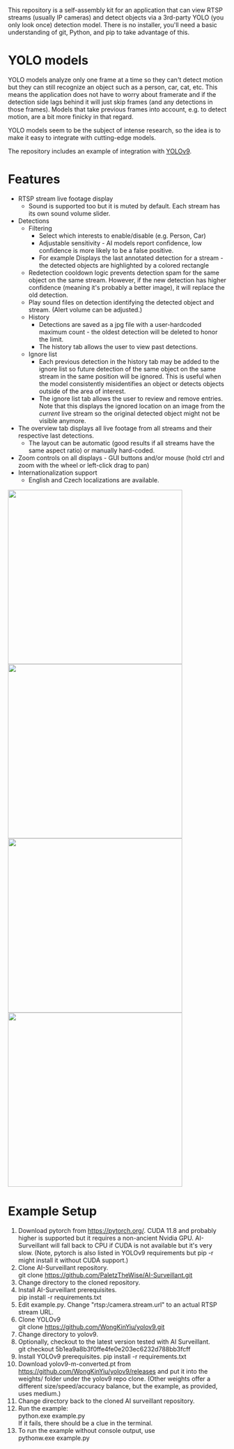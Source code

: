 This repository is a self-assembly kit for an application that can view RTSP streams (usually IP cameras) and detect objects via a 3rd-party YOLO (you only look once) detection model. There is no installer, you'll need a basic understanding of git, Python, and pip to take advantage of this.

# YOLO models #

YOLO models analyze only one frame at a time so they can't detect motion but they can still recognize an object such as a person, car, cat, etc.
This means the application does not have to worry about framerate and if the detection side lags behind it will just skip frames (and any detections in those frames).
Models that take previous frames into account, e.g. to detect motion, are a bit more finicky in that regard.

YOLO models seem to be the subject of intense research, so the idea is to make it easy to integrate with cutting-edge models.

The repository includes an example of integration with [YOLOv9](https://github.com/WongKinYiu/yolov9).

# Features #

 * RTSP stream live footage display
    * Sound is supported too but it is muted by default. Each stream has its own sound volume slider.
 * Detections
     * Filtering
        * Select which interests to enable/disable (e.g. Person, Car)
        * Adjustable sensitivity - AI models report confidence, low confidence is more likely to be a false positive.
        * For example Displays the last annotated detection for a stream - the detected objects are highlighted by a colored rectangle
     * Redetection cooldown logic prevents detection spam for the same object on the same stream. However, if the new detection has higher confidence (meaning it's probably a better image), it will replace the old detection.
     * Play sound files on detection identifying the detected object and stream. (Alert volume can be adjusted.)
     * History
        * Detections are saved as a jpg file with a user-hardcoded maximum count - the oldest detection will be deleted to honor the limit.
        * The history tab allows the user to view past detections.
     * Ignore list
        * Each previous detection in the history tab may be added to the ignore list so future detection of the same object on the same stream in the same position will be ignored.
          This is useful when the model consistently misidentifies an object or detects objects outside of the area of interest.
        * The ignore list tab allows the user to review and remove entries. Note that this displays the ignored location on an image from the _current_ live stream so the original detected object might not be visible anymore.
 * The overview tab displays all live footage from all streams and their respective last detections.
    * The layout can be automatic (good results if all streams have the same aspect ratio) or manually hard-coded.
 * Zoom controls on all displays - GUI buttons and/or mouse (hold ctrl and zoom with the wheel or left-click drag to pan)
 * Internationalization support
    * English and Czech localizations are available.

<img src="https://github.com/user-attachments/assets/19ddd019-bbb0-4a10-b059-7746d31b674a" width="400"/>
<img src="https://github.com/user-attachments/assets/011926ee-147d-4d48-a798-21081d564081" width="400"/>
<img src="https://github.com/user-attachments/assets/0a11ffce-051a-447e-851a-7c140621036e" width="400"/>
<img src="https://github.com/user-attachments/assets/73bab144-c26e-4983-a042-b503d819389a" width="400"/>

# Example Setup #

 1. Download pytorch from https://pytorch.org/. CUDA 11.8 and probably higher is supported but it requires a non-ancient Nvidia GPU. AI-Surveillant will fall back to CPU if CUDA is not available but it's very slow.
    (Note, pytorch is also listed in YOLOv9 requirements but pip -r might install it without CUDA support.)
 3. Clone AI-Surveillant repository.  
    git clone https://github.com/PaletzTheWise/AI-Surveillant.git
 4. Change directory to the cloned repository.
 5. Install AI-Surveillant prerequisites.  
    pip install -r requirements.txt
 6. Edit example.py. Change "rtsp:/camera.stream.url" to an actual RTSP stream URL.
 7. Clone YOLOv9  
    git clone https://github.com/WongKinYiu/yolov9.git
 8. Change directory to yolov9.
 9. Optionally, checkout to the latest version tested with AI Surveillant.  
    git checkout 5b1ea9a8b3f0ffe4fe0e203ec6232d788bb3fcff
 10. Install YOLOv9 prerequisites.
    pip install -r requirements.txt
 11. Download yolov9-m-converted.pt from https://github.com/WongKinYiu/yolov9/releases and put it into the weights/ folder under the yolov9 repo clone.
     (Other weights offer a different size/speed/accuracy balance, but the example, as provided, uses medium.)
 12. Change directory back to the cloned AI surveillant repository.
 13. Run the example:  
     python.exe example.py  
     If it fails, there should be a clue in the terminal.
 14. To run the example without console output, use  
     pythonw.exe example.py


